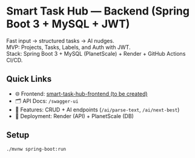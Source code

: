 # Smart Task Hub — Backend (Spring Boot 3 + MySQL + JWT)

Fast input → structured tasks → AI nudges.  
MVP: Projects, Tasks, Labels, and Auth with JWT.  
Stack: Spring Boot 3 + MySQL (PlanetScale) + Render + GitHub Actions CI/CD.

## Quick Links
- 🌐 Frontend: [smart-task-hub-frontend (to be created)]()
- 🗂 API Docs: `/swagger-ui`
- 🧩 Features: CRUD + AI endpoints (`/ai/parse-text`, `/ai/next-best`)
- 🚀 Deployment: Render (API) + PlanetScale (DB)

## Setup
```bash
./mvnw spring-boot:run

